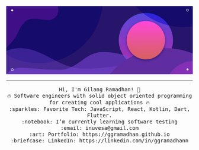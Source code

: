 <img src="https://raw.githubusercontent.com/inuvesa/inuvesa/main/bannerku.png"/>
 <hr></hr>
<p align="center">
  <samp>
    Hi, I'm Gilang Ramadhan! 👋 <br>
    🔥 Software engineers with solid object oriented programming for creating cool applications 🔥 <br>
    :sparkles: Favorite Tech: JavaScript, React, Kotlin, Dart, Flutter. <br>
    :notebook: I’m currently learning software testing  <br>
    :email:	inuvesa@gmail.com <br>
    :art: Portfolio: https://ggramadhan.github.io <br>
    :briefcase: LinkedIn: https://linkedin.com/in/ggramadhann <br>
  </samp>
</p>


<!--
**Inuvesa/inuvesa** is a ✨ _special_ ✨ repository because its `README.md` (this file) appears on your GitHub profile.

Here are some ideas to get you started:

- 🔭 I’m currently working on ...
- 🌱 I’m currently learning ...
- 👯 I’m looking to collaborate on ...
- 🤔 I’m looking for help with ...
- 💬 Ask me about ...
- 📫 How to reach me: ...
- 😄 Pronouns: ...
- ⚡ Fun fact: ...
<img src="https://raw.githubusercontent.com/ggramadhan/ggramadhan/master/Banner%20%20(1).png"/>
-->
